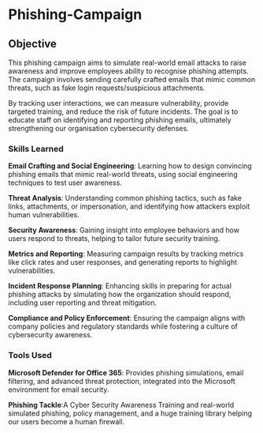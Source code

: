 # Phishing-Campaign

## Objective
This phishing campaign aims to simulate real-world email attacks to raise awareness and improve employees ability to recognise phishing attempts. The campaign involves sending carefully crafted emails that mimic common threats, such as fake login requests/suspicious attachments. 

By tracking user interactions, we can measure vulnerability, provide targeted training, and reduce the risk of future incidents. The goal is to educate staff on identifying and reporting phishing emails, ultimately strengthening our organisation cybersecurity defenses.

### Skills Learned
**Email Crafting and Social Engineering**: Learning how to design convincing phishing emails that mimic real-world threats, using social engineering techniques to test user awareness.

**Threat Analysis**: Understanding common phishing tactics, such as fake links, attachments, or impersonation, and identifying how attackers exploit human vulnerabilities.

**Security Awareness**: Gaining insight into employee behaviors and how users respond to threats, helping to tailor future security training.

**Metrics and Reporting**: Measuring campaign results by tracking metrics like click rates and user responses, and generating reports to highlight vulnerabilities.

**Incident Response Planning**: Enhancing skills in preparing for actual phishing attacks by simulating how the organization should respond, including user reporting and threat mitigation.

**Compliance and Policy Enforcement**: Ensuring the campaign aligns with company policies and regulatory standards while fostering a culture of cybersecurity awareness.

### Tools Used
**Microsoft Defender for Office 365**: Provides phishing simulations, email filtering, and advanced threat protection, integrated into the Microsoft environment for email security.

**Phishing Tackle**:A Cyber Security Awareness Training and real-world simulated phishing, policy management, and a huge training library helping our users become a human firewall.

